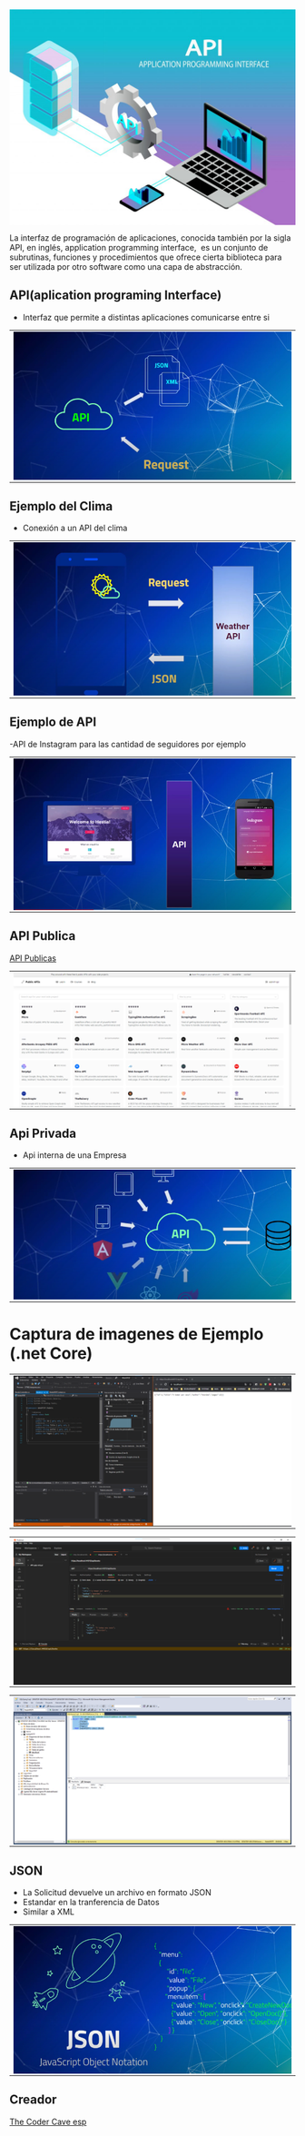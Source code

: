 <img src="images/API.jpg" align="center" title="API">

La interfaz de programación de aplicaciones, conocida también por la sigla API, en inglés, application programming interface, ​ es un conjunto de subrutinas, funciones y procedimientos que ofrece cierta biblioteca para ser utilizada por otro software como una capa de abstracción.

## API(aplication programing Interface)

- Interfaz que permite a distintas aplicaciones comunicarse entre si

<table align="center">
  <tr>
    <td align="center" style="padding=0;width=50%;">
      <img align="center" style="padding=0;" src="./images/Api4.png" />
    </td>
  </tr>
</table>


## Ejemplo del Clima

- Conexión a un API del clima


<table align="center">
  <tr>
    <td align="center" style="padding=0;width=50%;">
      <img align="center" style="padding=0;" src="./images/demo.png" />
    </td>
  </tr>
</table>

## Ejemplo de API

-API de Instagram para las cantidad de seguidores por ejemplo

<table align="center">
  <tr>
    <td align="center" style="padding=0;width=50%;">
      <img align="center" style="padding=0;" src="./images/demo1.png" />
    </td>
  </tr>
</table>

## API Publica

[API Publicas](https://public-apis.io/)

<table align="center">
  <tr>
    <td align="center" style="padding=0;width=50%;">
      <img align="center" style="padding=0;" src="./images/demo2.png" />
    </td>
  </tr>
</table>

## Api Privada

- Api interna de una Empresa

<table align="center">
  <tr>
    <td align="center" style="padding=0;width=50%;">
      <img align="center" style="padding=0;" src="./images/demo4.png" />
    </td>
  </tr>
</table>


# Captura de imagenes de Ejemplo (.net Core)

<table align="center">
  <tr>
    <td align="center" style="padding=0;width=50%;">
      <img align="center" style="padding=0;" src="./images/Api1.png" />
    </td>
  </tr>
</table>

<table align="center">
  <tr>
    <td align="center" style="padding=0;width=50%;">
      <img align="center" style="padding=0;" src="./images/Api2.png" />
    </td>
  </tr>
</table>

<table align="center">
  <tr>
    <td align="center" style="padding=0;width=50%;">
      <img align="center" style="padding=0;" src="./images/Api3.png" />
    </td>
  </tr>
</table>

## JSON

- La Solicitud devuelve un archivo en formato JSON
- Estandar en la tranferencia de Datos
- Similar a XML


<table align="center">
  <tr>
    <td align="center" style="padding=0;width=50%;">
      <img align="center" style="padding=0;" src="./images/demo3.png" />
    </td>
  </tr>
</table>




## Creador

[The Coder Cave esp](https://www.youtube.com/watch?v=-BhQEntPrFE)